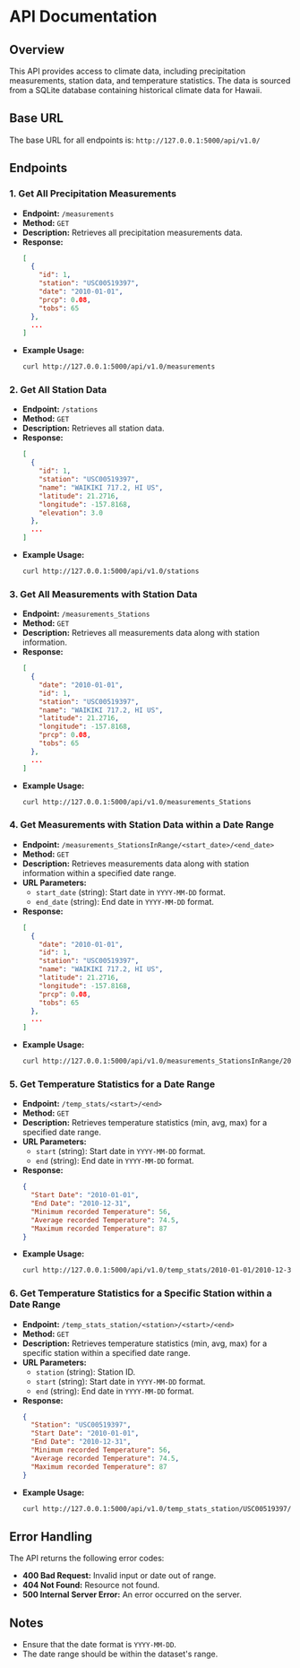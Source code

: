 # API Documentation

## Overview
This API provides access to climate data, including precipitation measurements, station data, and temperature statistics. The data is sourced from a SQLite database containing historical climate data for Hawaii.

## Base URL
The base URL for all endpoints is: `http://127.0.0.1:5000/api/v1.0/`

## Endpoints

### 1. Get All Precipitation Measurements
- **Endpoint:** `/measurements`
- **Method:** `GET`
- **Description:** Retrieves all precipitation measurements data.
- **Response:**
  ```json
  [
    {
      "id": 1,
      "station": "USC00519397",
      "date": "2010-01-01",
      "prcp": 0.08,
      "tobs": 65
    },
    ...
  ]
  ```
- **Example Usage:**
  ```bash
  curl http://127.0.0.1:5000/api/v1.0/measurements
  ```

### 2. Get All Station Data
- **Endpoint:** `/stations`
- **Method:** `GET`
- **Description:** Retrieves all station data.
- **Response:**
  ```json
  [
    {
      "id": 1,
      "station": "USC00519397",
      "name": "WAIKIKI 717.2, HI US",
      "latitude": 21.2716,
      "longitude": -157.8168,
      "elevation": 3.0
    },
    ...
  ]
  ```
- **Example Usage:**
  ```bash
  curl http://127.0.0.1:5000/api/v1.0/stations
  ```

### 3. Get All Measurements with Station Data
- **Endpoint:** `/measurements_Stations`
- **Method:** `GET`
- **Description:** Retrieves all measurements data along with station information.
- **Response:**
  ```json
  [
    {
      "date": "2010-01-01",
      "id": 1,
      "station": "USC00519397",
      "name": "WAIKIKI 717.2, HI US",
      "latitude": 21.2716,
      "longitude": -157.8168,
      "prcp": 0.08,
      "tobs": 65
    },
    ...
  ]
  ```
- **Example Usage:**
  ```bash
  curl http://127.0.0.1:5000/api/v1.0/measurements_Stations
  ```

### 4. Get Measurements with Station Data within a Date Range
- **Endpoint:** `/measurements_StationsInRange/<start_date>/<end_date>`
- **Method:** `GET`
- **Description:** Retrieves measurements data along with station information within a specified date range.
- **URL Parameters:**
  - `start_date` (string): Start date in `YYYY-MM-DD` format.
  - `end_date` (string): End date in `YYYY-MM-DD` format.
- **Response:**
  ```json
  [
    {
      "date": "2010-01-01",
      "id": 1,
      "station": "USC00519397",
      "name": "WAIKIKI 717.2, HI US",
      "latitude": 21.2716,
      "longitude": -157.8168,
      "prcp": 0.08,
      "tobs": 65
    },
    ...
  ]
  ```
- **Example Usage:**
  ```bash
  curl http://127.0.0.1:5000/api/v1.0/measurements_StationsInRange/2010-01-01/2010-12-31
  ```

### 5. Get Temperature Statistics for a Date Range
- **Endpoint:** `/temp_stats/<start>/<end>`
- **Method:** `GET`
- **Description:** Retrieves temperature statistics (min, avg, max) for a specified date range.
- **URL Parameters:**
  - `start` (string): Start date in `YYYY-MM-DD` format.
  - `end` (string): End date in `YYYY-MM-DD` format.
- **Response:**
  ```json
  {
    "Start Date": "2010-01-01",
    "End Date": "2010-12-31",
    "Minimum recorded Temperature": 56,
    "Average recorded Temperature": 74.5,
    "Maximum recorded Temperature": 87
  }
  ```
- **Example Usage:**
  ```bash
  curl http://127.0.0.1:5000/api/v1.0/temp_stats/2010-01-01/2010-12-31
  ```

### 6. Get Temperature Statistics for a Specific Station within a Date Range
- **Endpoint:** `/temp_stats_station/<station>/<start>/<end>`
- **Method:** `GET`
- **Description:** Retrieves temperature statistics (min, avg, max) for a specific station within a specified date range.
- **URL Parameters:**
  - `station` (string): Station ID.
  - `start` (string): Start date in `YYYY-MM-DD` format.
  - `end` (string): End date in `YYYY-MM-DD` format.
- **Response:**
  ```json
  {
    "Station": "USC00519397",
    "Start Date": "2010-01-01",
    "End Date": "2010-12-31",
    "Minimum recorded Temperature": 56,
    "Average recorded Temperature": 74.5,
    "Maximum recorded Temperature": 87
  }
  ```
- **Example Usage:**
  ```bash
  curl http://127.0.0.1:5000/api/v1.0/temp_stats_station/USC00519397/2010-01-01/2010-12-31
  ```

## Error Handling
The API returns the following error codes:

- **400 Bad Request:** Invalid input or date out of range.
- **404 Not Found:** Resource not found.
- **500 Internal Server Error:** An error occurred on the server.

## Notes
- Ensure that the date format is `YYYY-MM-DD`.
- The date range should be within the dataset's range.
```